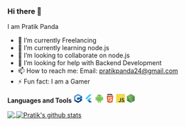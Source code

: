 ### Hi there 👋

I am Pratik Panda

- 🔭 I’m currently Freelancing
- 🌱 I’m currently learning node.js
- 👯 I’m looking to collaborate on node.js
- 🤔 I’m looking for help with Backend Development
- 📫 How to reach me: Email: pratikpanda24@gmail.com
- ⚡ Fun fact: I am a Gamer

**Languages and Tools**
<code><img height="20" src="https://raw.githubusercontent.com/github/explore/80688e429a7d4ef2fca1e82350fe8e3517d3494d/topics/cpp/cpp.png"></code>
<code><img height="20" src="https://raw.githubusercontent.com/github/explore/80688e429a7d4ef2fca1e82350fe8e3517d3494d/topics/flutter/flutter.png"></code>
<code><img height="20" src="https://raw.githubusercontent.com/github/explore/80688e429a7d4ef2fca1e82350fe8e3517d3494d/topics/android/android.png"></code>
<code><img height="20" src="https://raw.githubusercontent.com/github/explore/80688e429a7d4ef2fca1e82350fe8e3517d3494d/topics/html/html.png"></code>
<code><img height="20" src="https://raw.githubusercontent.com/github/explore/80688e429a7d4ef2fca1e82350fe8e3517d3494d/topics/javascript/javascript.png"></code>
<code><img height="20" src="https://raw.githubusercontent.com/github/explore/80688e429a7d4ef2fca1e82350fe8e3517d3494d/topics/nodejs/nodejs.png"></code>

<a href="https://github.com/devppratik">
  <img align="center" src="https://github-readme-stats.vercel.app/api/top-langs/?username=devppratik&theme=dark&hide_langs_below=1" />
</a>
<a href="https://github.com/devppratik">
 <img align="center" src="https://github-readme-stats.vercel.app/api?username=devppratik&show_icons=true&theme=dracula&line_height=27" alt="Pratik's github stats"/>
</a>
